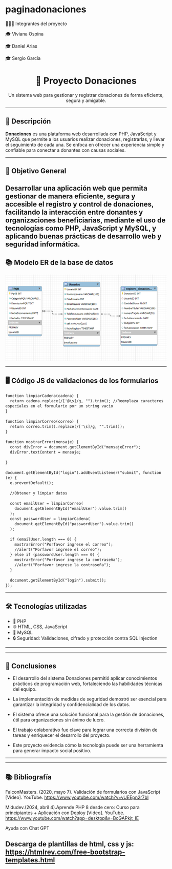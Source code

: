 # paginadonaciones


🧑‍🤝‍🧑 Integrantes del proyecto

🎓 Viviana Ospina

🎓 Daniel Arias

🎓 Sergio García


<h1 align="center">🤝 Proyecto Donaciones</h1>

<p align="center">
  Un sistema web para gestionar y registrar donaciones de forma eficiente, segura y amigable.
</p>

---

## 🧩 Descripción

**Donaciones** es una plataforma web desarrollada con PHP, JavaScript y MySQL que permite a los usuarios realizar donaciones, registrarlas, y llevar el seguimiento de cada una. Se enfoca en ofrecer una experiencia simple y confiable para conectar a donantes con causas sociales.

---

## 🏹 Objetivo General

Desarrollar una aplicación web que permita gestionar de manera eficiente, segura y accesible el registro y control de donaciones, facilitando la interacción entre donantes y organizaciones beneficiarias, mediante el uso de tecnologías como PHP, JavaScript y MySQL, y aplicando buenas prácticas de desarrollo web y seguridad informática.
---

## 📚 Modelo ER de la base de datos

<p align="center">
  <img src="img/Diagrama ER Donaciones.png" alt="Pantalla de inicio" width="600"/>
</p>

---

## 🖥️ Código JS de validaciones de los formularios

```
function limpiarCadena(cadena) {
  return cadena.replace(/['@\s]/g, "").trim(); //Reemplaza caracteres especiales en el formulario por un string vacio
}

function limpiarCorreo(correo) {
  return correo.trim().replace(/['\s]/g, "".trim());
}

function mostrarError(mensaje) {
  const divError = document.getElementById("mensajeError");
  divError.textContent = mensaje;

}

document.getElementById("login").addEventListener("submit", function (e) {
  e.preventDefault();

  //Obtener y limpiar datos

  const emailUser = limpiarCorreo(
    document.getElementById("emailUser").value.trim()
  );
  const passwordUser = limpiarCadena(
    document.getElementById("passwordUser").value.trim()
  );

  if (emailUser.length === 0) {
    mostrarError("Porfavor ingrese el correo");
    //alert("Porfavor ingrese el correo");
  } else if (passwordUser.length === 0) {
    mostrarError("Porfavor ingrese la contraseña");
    //alert("Porfavor ingrese la contraseña");
  }

  document.getElementById("login").submit();
});

```

---

## 🛠️ Tecnologías utilizadas

- 🐘 PHP
- 🌐 HTML, CSS, JavaScript
- 🐬 MySQL
- 🔒 Seguridad: Validaciones, cifrado y protección contra SQL Injection

---
---
## 📌 Conclusiones
- El desarrollo del sistema Donaciones permitió aplicar conocimientos prácticos de programación web, fortaleciendo las habilidades técnicas del equipo.

- La implementación de medidas de seguridad demostró ser esencial para garantizar la integridad y confidencialidad de los datos.

- El sistema ofrece una solución funcional para la gestión de donaciones, útil para organizaciones sin ánimo de lucro.

- El trabajo colaborativo fue clave para lograr una correcta división de tareas y enriquecer el desarrollo del proyecto.

- Este proyecto evidencia cómo la tecnología puede ser una herramienta para generar impacto social positivo.

---
---
## 📚 Bibliografía
FalconMasters. (2020, mayo 7). Validación de formularios con JavaScript [Video]. YouTube. https://www.youtube.com/watch?v=vUEEpn2r7bI

Midudev.(2024, abril 4).Aprende PHP 8 desde cero: Curso para principiantes + Aplicación con Deploy
[Video]. YouTube. https://www.youtube.com/watch?app=desktop&v=BcGAPkjt_IE

Ayuda con Chat GPT

Descarga de plantillas de html, css y js: https://htmlrev.com/free-bootstrap-templates.html
---